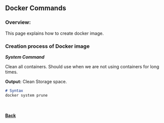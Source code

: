 ## Docker Commands

### Overview:
This page explains how to create docker image.

### Creation process of Docker image

**_System Command_**

Clean all containers. Should use when we are not using containers for long times.

**Output:** Clean Storage space.

```markdown
# Syntax
docker system prune
```

<br/><br/>
[<i class="fa fa-arrow-left"></i> **Back**](/documentation/)

